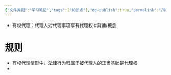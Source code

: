 ```yaml
---
{"文件类别":"学习笔记","tags":["知识点"],"dg-publish":true,"permalink":"/学习笔记studyup/知识点cheese/有权代理/","dgPassFrontmatter":true,"created":"2024-07-30T16:22:43.307+08:00","updated":"2024-09-11T12:34:35.771+08:00"}
---
```


- 有权代理：代理人对代理事项享有代理权 #背诵/概念 
# 规则

- 有权代理情形中，法律行为归属于被代理人的正当基础是代理权
- 